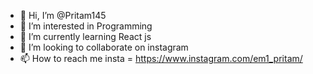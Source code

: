 - 👋 Hi, I’m @Pritam145
- 👀 I’m interested in Programming 
- 🌱 I’m currently learning React js
- 💞️ I’m looking to collaborate on instagram
- 📫 How to reach me 
insta = https://www.instagram.com/em1_pritam/


<!---
am145/Pritam145 is a ✨ special ✨ repository because its `README.md` (this file) appears on your GitHub profile.
You can click the Preview link to take a look at your changes.
--->
